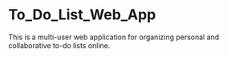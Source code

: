 # To_Do_List_Web_App
This is a multi-user web application for organizing personal and collaborative to-do lists online.
